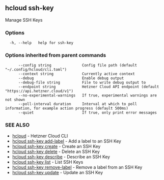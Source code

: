 ## hcloud ssh-key

Manage SSH Keys

### Options

```
  -h, --help   help for ssh-key
```

### Options inherited from parent commands

```
      --config string              Config file path (default "~/.config/hcloud/cli.toml")
      --context string             Currently active context
      --debug                      Enable debug output
      --debug-file string          File to write debug output to
      --endpoint string            Hetzner Cloud API endpoint (default "https://api.hetzner.cloud/v1")
      --no-experimental-warnings   If true, experimental warnings are not shown
      --poll-interval duration     Interval at which to poll information, for example action progress (default 500ms)
      --quiet                      If true, only print error messages
```

### SEE ALSO

* [hcloud](hcloud.md)	 - Hetzner Cloud CLI
* [hcloud ssh-key add-label](hcloud_ssh-key_add-label.md)	 - Add a label to an SSH Key
* [hcloud ssh-key create](hcloud_ssh-key_create.md)	 - Create an SSH Key
* [hcloud ssh-key delete](hcloud_ssh-key_delete.md)	 - Delete an SSH Key
* [hcloud ssh-key describe](hcloud_ssh-key_describe.md)	 - Describe an SSH Key
* [hcloud ssh-key list](hcloud_ssh-key_list.md)	 - List SSH Keys
* [hcloud ssh-key remove-label](hcloud_ssh-key_remove-label.md)	 - Remove a label from an SSH Key
* [hcloud ssh-key update](hcloud_ssh-key_update.md)	 - Update an SSH Key
